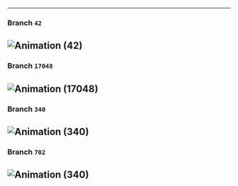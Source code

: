 
---

### Branch `42`
![Animation (42)](https://github.com/J58C/Caps32Project/raw/main/Images/42/rotating.gif)
---

### Branch `17048`
![Animation (17048)](https://github.com/J58C/Caps32Project/raw/main/Images/17048/rotating.gif)
---

### Branch `340`
![Animation (340)](https://github.com/J58C/Caps32Project/raw/340/images/rotating.gif)
---

### Branch `702`
![Animation (340)](https://github.com/J58C/Caps32Project/raw/702/images/rotating.gif)
---
